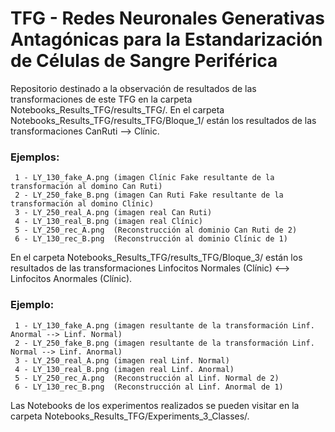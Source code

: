 # TFG - Redes Neuronales Generativas Antagónicas para la Estandarización de Células de Sangre Periférica


Repositorio destinado a la observación de resultados de las transformaciones de este TFG en la carpeta Notebooks_Results_TFG/results_TFG/. En el carpeta Notebooks_Results_TFG/results_TFG/Bloque_1/ están los resultados de las transformaciones CanRuti --> Clínic.
### Ejemplos:
	 1 - LY_130_fake_A.png (imagen Clínic Fake resultante de la transformación al domino Can Ruti)
	 2 - LY_250_fake_B.png (imagen Can Ruti Fake resultante de la transformación al domino Clínic)
	 3 - LY_250_real_A.png (imagen real Can Ruti)
	 4 - LY_130_real_B.png (imagen real Clínic)
	 5 - LY_250_rec_A.png  (Reconstrucción al dominio Can Ruti de 2)
	 6 - LY_130_rec_B.png  (Reconstrucción al dominio Clínic de 1)

En el carpeta Notebooks_Results_TFG/results_TFG/Bloque_3/ están los resultados de las transformaciones Linfocitos Normales (Clínic) <--> Linfocitos Anormales (Clínic).
### Ejemplo:
	 1 - LY_130_fake_A.png (imagen resultante de la transformación Linf. Anormal --> Linf. Normal)
	 2 - LY_250_fake_B.png (imagen resultante de la transformación Linf. Normal --> Linf. Anormal)
	 3 - LY_250_real_A.png (imagen real Linf. Normal)
	 4 - LY_130_real_B.png (imagen real Linf. Anormal)
	 5 - LY_250_rec_A.png  (Reconstrucción al Linf. Normal de 2)
	 6 - LY_130_rec_B.png  (Reconstrucción al Linf. Anormal de 1) 
 
Las Notebooks de los experimentos realizados se pueden visitar en la carpeta Notebooks_Results_TFG/Experiments_3_Classes/.
